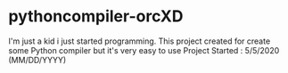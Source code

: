 # pythoncompiler-orcXD
I'm just a kid i just started programming. This project created for create some Python compiler but it's very easy to use
Project Started : 5/5/2020 (MM/DD/YYYY)
